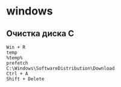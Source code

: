 # windows

## Очистка диска С
```
Win + R
temp
%temp%
prefetch
C:\Windows\SoftwareDistribution\Download
Ctrl + A
Shift + Delete
```
